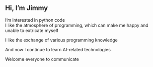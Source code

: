 ## Hi, I’m Jimmy

I’m interested in python code <br/>
I like the atmosphere of programming, which can make me happy and unable to extricate myself

I like the exchange of various programming knowledge

And now I continue to learn AI-related technologies

Welcome everyone to communicate

<!---
Jimmy-frog/Jimmy-frog is a ✨ special ✨ repository because its `README.md` (this file) appears on your GitHub profile.
You can click the Preview link to take a look at your changes.
--->
